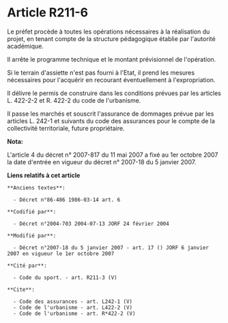 # Article R211-6

Le préfet procède à toutes les opérations nécessaires à la réalisation du projet, en tenant compte de la structure
pédagogique établie par l'autorité académique. 

Il arrête le programme technique et le montant prévisionnel de l'opération. 

Si le terrain d'assiette n'est pas fourni à l'Etat, il prend les mesures nécessaires pour l'acquérir en recourant
éventuellement à l'expropriation. 

Il délivre le permis de construire dans les conditions prévues par les articles L. 422-2-2 et R. 422-2 du code de
l'urbanisme. 

Il passe les marchés et souscrit l'assurance de dommages prévue par les articles L. 242-1 et suivants du code des assurances
pour le compte de la collectivité territoriale, future propriétaire.

**Nota:**

L'article 4 du décret n° 2007-817 du 11 mai 2007 a fixé au 1er octobre 2007 la date d'entrée en vigueur du décret n° 2007-18
du 5 janvier 2007.

**Liens relatifs à cet article**

	**Anciens textes**:

	  - Décret n°86-486 1986-03-14 art. 6

	**Codifié par**:

	  - Décret n°2004-703 2004-07-13 JORF 24 février 2004

	**Modifié par**:

	  - Décret n°2007-18 du 5 janvier 2007 - art. 17 () JORF 6 janvier 2007 en vigueur le 1er octobre 2007

	**Cité par**:

	  - Code du sport. - art. R211-3 (V)

	**Cite**:

	  - Code des assurances - art. L242-1 (V)
	  - Code de l'urbanisme - art. L422-2 (V)
	  - Code de l'urbanisme - art. R*422-2 (V)
